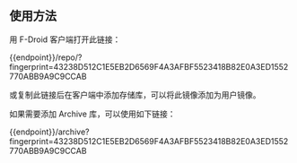 ## 使用方法

用 F-Droid 客户端打开此链接：

<tmpl>
{{endpoint}}/repo/?fingerprint=43238D512C1E5EB2D6569F4A3AFBF5523418B82E0A3ED1552770ABB9A9C9CCAB
</tmpl>

或复制此链接后在客户端中添加存储库，可以将此镜像添加为用户镜像。

如果需要添加 Archive 库，可以使用如下链接：

<tmpl>
{{endpoint}}/archive?fingerprint=43238D512C1E5EB2D6569F4A3AFBF5523418B82E0A3ED1552770ABB9A9C9CCAB
</tmpl>
